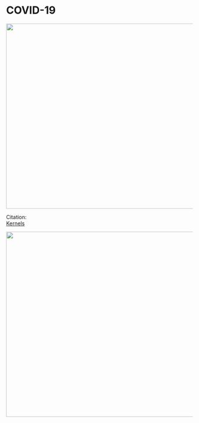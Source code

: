 # COVID-19
<p> 
  <img width="1000" height="500" src="https://images.idgesg.net/images/article/2020/03/coronavirus_lab-research_analytics_by-da-kuk-getty-100835287-large.jpg">
</p>

Citation:   
[Kernels](https://www.kaggle.com/allen-institute-for-ai/CORD-19-research-challenge/kernels)
<p> 
  <img width="1000" height="500" src="pyLDAvis">
</p>
